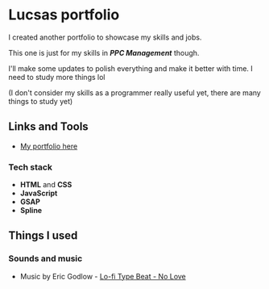 # Lucsas portfolio
I created another portfolio to showcase my skills and jobs.

This one is just for my skills in ***PPC Management*** though.

I'll make some updates to polish everything and make it better with time. I need to study more things lol

(I don't consider my skills as a programmer really useful yet, there are many things to study yet)

## Links and Tools

- [My portfolio here](documents/index.html)

 ### Tech stack

- **HTML** and **CSS**
- **JavaScript**
- **GSAP**
- **Spline**

## Things I used

### Sounds and music

 - Music by Eric Godlow - [Lo-fi Type Beat - No Love](https://youtu.be/IUYaCe95dxw?si=KGSnNIIKn5uaWJY4)